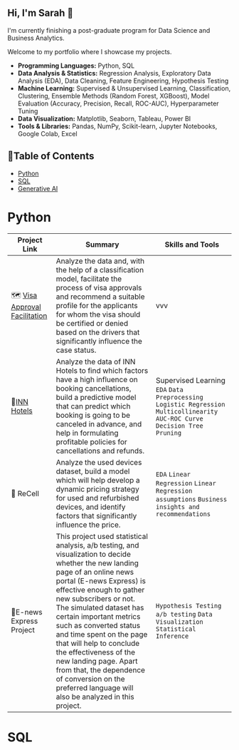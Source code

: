 ## Hi, I'm Sarah 👋 
I'm currently finishing a post-graduate program for Data Science and Business Analytics.

Welcome to my portfolio where I showcase my projects.

- **Programming Languages:** Python, SQL
- **Data Analysis & Statistics:** Regression Analysis, Exploratory Data Analysis (EDA), Data Cleaning, Feature Engineering, Hypothesis Testing
- **Machine Learning:** Supervised & Unsupervised Learning, Classification, Clustering, Ensemble Methods (Random Forest, XGBoost), Model Evaluation (Accuracy, Precision, Recall, ROC-AUC), Hyperparameter Tuning
- **Data Visualization:** Matplotlib, Seaborn, Tableau, Power BI
- **Tools & Libraries:** Pandas, NumPy, Scikit-learn, Jupyter Notebooks, Google Colab, Excel


## 📌Table of Contents
- [Python](#python)
- [SQL](#sql)
- [Generative AI](#generative_ai)

# Python

| Project Link | Summary | Skills and Tools |    
|---|---|---|
|🗺️ [Visa Approval Facilitation](https://github.com/sarahortega-hub/sarahortega-hub/blob/main/EasyVisa%20.ipynb) |  Analyze the data and, with the help of a classification model, facilitate the process of visa approvals and recommend a suitable profile for the applicants for whom the visa should be certified or denied based on the drivers that significantly influence the case status. | vvv |   
|🏢[INN Hotels](https://github.com/sarahortega-hub/sarahortega-hub/blob/main/INNHotels%20.ipynb)|Analyze the data of INN Hotels to find which factors have a high influence on booking cancellations, build a predictive model that can predict which booking is going to be canceled in advance, and help in formulating profitable policies for cancellations and refunds.|Supervised Learning `EDA` `Data Preprocessing` `Logistic Regression` `Multicollinearity` `AUC-ROC Curve` `Decision Tree` `Pruning`|
|📳 ReCell|Analyze the used devices dataset, build a model which will help develop a dynamic pricing strategy for used and refurbished devices, and identify factors that significantly influence the price.|`EDA` `Linear Regression` `Linear Regression assumptions` `Business insights and recommendations`|
|📰E-news Express Project|This project used statistical analysis, a/b testing, and visualization to decide whether the new landing page of an online news portal (E-news Express) is effective enough to gather new subscribers or not. The simulated dataset has certain important metrics such as converted status and time spent on the page that will help to conclude the effectiveness of the new landing page. Apart from that, the dependence of conversion on the preferred language will also be analyzed in this project.|`Hypothesis Testing` `a/b testing` `Data Visualization` `Statistical Inference`|


# SQL


